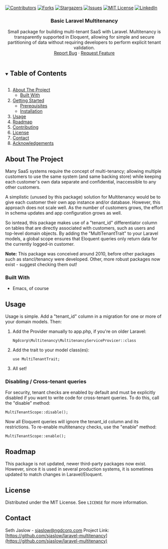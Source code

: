 [![Contributors][contributors-shield]][contributors-url]
[![Forks][forks-shield]][forks-url]
[![Stargazers][stars-shield]][stars-url]
[![Issues][issues-shield]][issues-url]
[![MIT License][license-shield]][license-url]
[![LinkedIn][linkedin-shield]][linkedin-url]


  <h3 align="center">Basic Laravel Multitenancy</h3>

  <p align="center">
    Small package for building multi-tenant SaaS with Laravel. Multitenancy is transparently supported in Eloquent, allowing for simple and secure partitioning of data without requiring developers to perform explicit tenant validation. 
    <br />
    <a href="https://github.com/sjaslow/laravel-multitenancy/issues">Report Bug</a>
    ·
    <a href="https://github.com/sjaslow/laravel-multitenancy/issues">Request Feature</a>
  </p>
</p>



<!-- TABLE OF CONTENTS -->
<details open="open">
  <summary><h2 style="display: inline-block">Table of Contents</h2></summary>
  <ol>
    <li>
      <a href="#about-the-project">About The Project</a>
      <ul>
        <li><a href="#built-with">Built With</a></li>
      </ul>
    </li>
    <li>
      <a href="#getting-started">Getting Started</a>
      <ul>
        <li><a href="#prerequisites">Prerequisites</a></li>
        <li><a href="#installation">Installation</a></li>
      </ul>
    </li>
    <li><a href="#usage">Usage</a></li>
    <li><a href="#roadmap">Roadmap</a></li>
    <li><a href="#contributing">Contributing</a></li>
    <li><a href="#license">License</a></li>
    <li><a href="#contact">Contact</a></li>
    <li><a href="#acknowledgements">Acknowledgements</a></li>
  </ol>
</details>



<!-- ABOUT THE PROJECT -->
## About The Project

Many SaaS systems require the concept of multi-tenancy; allowing multiple customers to use the same system (and same backing store) while keeping each customer's own data separate and confidential, inaccessible to any other customers.

A simplistic (unused by this package) solution for Multitenancy would be to give each customer their own app instance and/or database. However, this approach does not scale well. As the number of customers grows, the effort in schema updates and app configuration grows as well.

So isntead, this package makes use of a "tenant_id" differentiator column on tables that are directly associated with customers, such as users and top-level domain objects. By adding the "MultiTenantTrait" to your Laravel models, a global scope ensures that Eloquent queries only return data for the currently logged-in customer. 

**Note:** This package was conceived around 2010, before other packages such as stancl/tenancy were developed. Other, more robust packages now exist - suggest checking them out!


### Built With

* Emacs, of course


<!-- USAGE EXAMPLES -->
## Usage

Usage is simple. Add a "tenant_id" column in a migration for one or more of your domain models. Then:

1. Add the Provider manually to app.php, if you're on older Laravel:
   ```
   Ngdcorp\Multitenancy\MultitenancyServiceProvicer::class
   ```
2. Add the trait to your model class(es):
   ```
   use MultiTenantTrait;
   ```
3. All set!

### Disabling / Cross-tenant queries
For security, tenant checks are enabled by default and must be explicitly disabled if you want to write code for cross-tenant queries. To do this, call the "disable" method:
```
MultiTenantScope::disable();
```

Now all Eloquent queries will ignore the tenant_id column and its restrictions. To re-enable multitenancy checks, use the "enable" method:
 ```
MultiTenantScope::enable();
```


<!-- ROADMAP -->
## Roadmap

This package is not updated, newer third-party packages now exist. However, since it is used in several production systems, it is sometimes updated to match changes in Laravel/Eloquent.


<!-- LICENSE -->
## License

Distributed under the MIT License. See `LICENSE` for more information.


<!-- CONTACT -->
## Contact

Seth Jaslow - sjaslow@ngdcorp.com
Project Link: [https://github.com/sjaslow/laravel-multitenancy](https://github.com/sjaslow/laravel-multitenancy)




<!-- MARKDOWN LINKS & IMAGES -->
<!-- https://www.markdownguide.org/basic-syntax/#reference-style-links -->
[contributors-shield]: https://img.shields.io/github/contributors/sjaslow/repo.svg?style=for-the-badge
[contributors-url]: https://github.com/sjaslow/repo/graphs/contributors
[forks-shield]: https://img.shields.io/github/forks/sjaslow/repo.svg?style=for-the-badge
[forks-url]: https://github.com/sjaslow/repo/network/members
[stars-shield]: https://img.shields.io/github/stars/sjaslow/repo.svg?style=for-the-badge
[stars-url]: https://github.com/sjaslow/repo/stargazers
[issues-shield]: https://img.shields.io/github/issues/sjaslow/repo.svg?style=for-the-badge
[issues-url]: https://github.com/sjaslow/repo/issues
[license-shield]: https://img.shields.io/github/license/sjaslow/repo.svg?style=for-the-badge
[license-url]: https://github.com/sjaslow/repo/blob/master/LICENSE.txt
[linkedin-shield]: https://img.shields.io/badge/-LinkedIn-black.svg?style=for-the-badge&logo=linkedin&colorB=555
[linkedin-url]: https://linkedin.com/in/sjaslow
